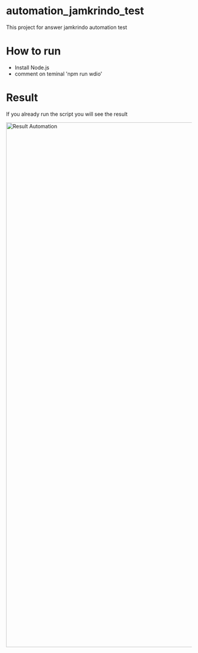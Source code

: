 # automation_jamkrindo_test
This project for answer jamkrindo automation test

# How to run
- Install Node.js
- comment on teminal 'npm run wdio'

# Result 
If you already run the script you will see the result

<img width="1421" alt="Result Automation" src="https://github.com/ZakiNabil/automation_jamkrindo_test/assets/17638398/6fa675be-65c3-47fe-9664-17e952fd8170">
